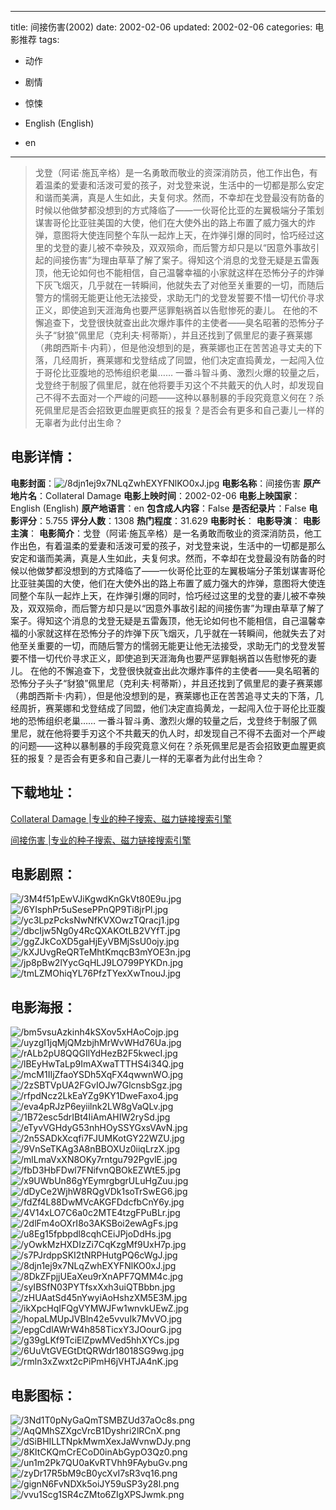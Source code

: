 
---
title: 间接伤害(2002)
date: 2002-02-06
updated: 2002-02-06
categories: 电影推荐
tags:
- 动作
- 剧情
- 惊悚

- English (English)
- en
---


> 戈登（阿诺·施瓦辛格）是一名勇敢而敬业的资深消防员，他工作出色，有着温柔的爱妻和活泼可爱的孩子，对戈登来说，生活中的一切都是那么安定和谐而美满，真是人生如此，夫复何求。然而，不幸却在戈登最没有防备的时候以他做梦都没想到的方式降临了——一伙哥伦比亚的左翼极端分子策划谋害哥伦比亚驻美国的大使，他们在大使外出的路上布置了威力强大的炸弹，意图将大使连同整个车队一起炸上天，在炸弹引爆的同时，恰巧经过这里的戈登的妻儿被不幸殃及，双双殒命，而后警方却只是以“因意外事故引起的间接伤害”为理由草草了解了案子。得知这个消息的戈登无疑是五雷轰顶，他无论如何也不能相信，自己温馨幸福的小家就这样在恐怖分子的炸弹下灰飞烟灭，几乎就在一转瞬间，他就失去了对他至关重要的一切，而随后警方的懦弱无能更让他无法接受，求助无门的戈登发誓要不惜一切代价寻求正义，即使追到天涯海角也要严惩罪魁祸首以告慰惨死的妻儿。 在他的不懈追查下，戈登很快就查出此次爆炸事件的主使者——臭名昭著的恐怖分子头子“豺狼”佩里尼（克利夫·柯蒂斯），并且还找到了佩里尼的妻子赛莱娜（弗朗西斯卡·内莉），但是他没想到的是，赛莱娜也正在苦苦追寻丈夫的下落，几经周折，赛莱娜和戈登结成了同盟，他们决定直捣黄龙，一起闯入位于哥伦比亚腹地的恐怖组织老巢…… 一番斗智斗勇、激烈火爆的较量之后，戈登终于制服了佩里尼，就在他将要手刃这个不共戴天的仇人时，却发现自己不得不去面对一个严峻的问题——这种以暴制暴的手段究竟意义何在？杀死佩里尼是否会招致更血腥更疯狂的报复？是否会有更多和自己妻儿一样的无辜者为此付出生命？

## **电影详情**：

**电影封面**：<img src="https://image.tmdb.org/t/p/w200/8djn1ej9x7NLqZwhEXYFNlKO0xJ.jpg" alt="/8djn1ej9x7NLqZwhEXYFNlKO0xJ.jpg" title="/8djn1ej9x7NLqZwhEXYFNlKO0xJ.jpg">
**电影名称**：间接伤害
**原产地片名**：Collateral Damage
**电影上映时间**：2002-02-06
**电影上映国家**：English (English)
**原产地语言**：en
**包含成人内容**：False
**是否纪录片**：False
**电影评分**：5.755
**评分人数**：1308
**热门程度**：31.629
**电影时长**：
**电影导演**：
**电影主演**：
**电影简介**：戈登（阿诺·施瓦辛格）是一名勇敢而敬业的资深消防员，他工作出色，有着温柔的爱妻和活泼可爱的孩子，对戈登来说，生活中的一切都是那么安定和谐而美满，真是人生如此，夫复何求。然而，不幸却在戈登最没有防备的时候以他做梦都没想到的方式降临了——一伙哥伦比亚的左翼极端分子策划谋害哥伦比亚驻美国的大使，他们在大使外出的路上布置了威力强大的炸弹，意图将大使连同整个车队一起炸上天，在炸弹引爆的同时，恰巧经过这里的戈登的妻儿被不幸殃及，双双殒命，而后警方却只是以“因意外事故引起的间接伤害”为理由草草了解了案子。得知这个消息的戈登无疑是五雷轰顶，他无论如何也不能相信，自己温馨幸福的小家就这样在恐怖分子的炸弹下灰飞烟灭，几乎就在一转瞬间，他就失去了对他至关重要的一切，而随后警方的懦弱无能更让他无法接受，求助无门的戈登发誓要不惜一切代价寻求正义，即使追到天涯海角也要严惩罪魁祸首以告慰惨死的妻儿。 在他的不懈追查下，戈登很快就查出此次爆炸事件的主使者——臭名昭著的恐怖分子头子“豺狼”佩里尼（克利夫·柯蒂斯），并且还找到了佩里尼的妻子赛莱娜（弗朗西斯卡·内莉），但是他没想到的是，赛莱娜也正在苦苦追寻丈夫的下落，几经周折，赛莱娜和戈登结成了同盟，他们决定直捣黄龙，一起闯入位于哥伦比亚腹地的恐怖组织老巢…… 一番斗智斗勇、激烈火爆的较量之后，戈登终于制服了佩里尼，就在他将要手刃这个不共戴天的仇人时，却发现自己不得不去面对一个严峻的问题——这种以暴制暴的手段究竟意义何在？杀死佩里尼是否会招致更血腥更疯狂的报复？是否会有更多和自己妻儿一样的无辜者为此付出生命？

## **下载地址**：
[Collateral Damage |专业的种子搜索、磁力链接搜索引擎](https://movie.amd794.com:2083/?search=Collateral%20Damage&ordering=&mode=match_phrase&page_size=10&page=1)

[间接伤害 |专业的种子搜索、磁力链接搜索引擎](https://movie.amd794.com:2083/?search=%E9%97%B4%E6%8E%A5%E4%BC%A4%E5%AE%B3&ordering=&mode=match_phrase&page_size=10&page=1)
 

## **电影剧照**：
<img src="https://image.tmdb.org/t/p/original/3M4f51pEwVJiKgwdKnGkVt80E9u.jpg" alt="/3M4f51pEwVJiKgwdKnGkVt80E9u.jpg" title="/3M4f51pEwVJiKgwdKnGkVt80E9u.jpg"><img src="https://image.tmdb.org/t/p/original/6YIsphPr5uSesePPnQP9Ti8jrPl.jpg" alt="/6YIsphPr5uSesePPnQP9Ti8jrPl.jpg" title="/6YIsphPr5uSesePPnQP9Ti8jrPl.jpg"><img src="https://image.tmdb.org/t/p/original/yc3LpzPcksNwNfKVXOwzTQracj1.jpg" alt="/yc3LpzPcksNwNfKVXOwzTQracj1.jpg" title="/yc3LpzPcksNwNfKVXOwzTQracj1.jpg"><img src="https://image.tmdb.org/t/p/original/dbcIjw5Ng0y4RcQXAKOtLB2VYfT.jpg" alt="/dbcIjw5Ng0y4RcQXAKOtLB2VYfT.jpg" title="/dbcIjw5Ng0y4RcQXAKOtLB2VYfT.jpg"><img src="https://image.tmdb.org/t/p/original/ggZJkCoXD5gaHjEyVBMjSsU0ojy.jpg" alt="/ggZJkCoXD5gaHjEyVBMjSsU0ojy.jpg" title="/ggZJkCoXD5gaHjEyVBMjSsU0ojy.jpg"><img src="https://image.tmdb.org/t/p/original/kXJUvgReQRTeMhtKmqcB3mYOE3n.jpg" alt="/kXJUvgReQRTeMhtKmqcB3mYOE3n.jpg" title="/kXJUvgReQRTeMhtKmqcB3mYOE3n.jpg"><img src="https://image.tmdb.org/t/p/original/jp8pBw2lYycGqHLJ9LO799PYKDn.jpg" alt="/jp8pBw2lYycGqHLJ9LO799PYKDn.jpg" title="/jp8pBw2lYycGqHLJ9LO799PYKDn.jpg"><img src="https://image.tmdb.org/t/p/original/tmLZMOhiqYL76PfzTYexXwTnouJ.jpg" alt="/tmLZMOhiqYL76PfzTYexXwTnouJ.jpg" title="/tmLZMOhiqYL76PfzTYexXwTnouJ.jpg">

## **电影海报**：
<img src="https://image.tmdb.org/t/p/original/bm5vsuAzkinh4kSXov5xHAoCojp.jpg" alt="/bm5vsuAzkinh4kSXov5xHAoCojp.jpg" title="/bm5vsuAzkinh4kSXov5xHAoCojp.jpg"><img src="https://image.tmdb.org/t/p/original/uyzgI1jqMjQMzbjhMrWvWHd76Ua.jpg" alt="/uyzgI1jqMjQMzbjhMrWvWHd76Ua.jpg" title="/uyzgI1jqMjQMzbjhMrWvWHd76Ua.jpg"><img src="https://image.tmdb.org/t/p/original/rALb2pU8QQGIlYdHezB2F5kwecI.jpg" alt="/rALb2pU8QQGIlYdHezB2F5kwecI.jpg" title="/rALb2pU8QQGIlYdHezB2F5kwecI.jpg"><img src="https://image.tmdb.org/t/p/original/lBEyHwTaLp9ImAXwaTTTHS4i34Q.jpg" alt="/lBEyHwTaLp9ImAXwaTTTHS4i34Q.jpg" title="/lBEyHwTaLp9ImAXwaTTTHS4i34Q.jpg"><img src="https://image.tmdb.org/t/p/original/mcM1IIjZfaoYSDh5XqFX4qwwnWO.jpg" alt="/mcM1IIjZfaoYSDh5XqFX4qwwnWO.jpg" title="/mcM1IIjZfaoYSDh5XqFX4qwwnWO.jpg"><img src="https://image.tmdb.org/t/p/original/2zSBTVpUA2FGvIOJw7GlcnsbSgz.jpg" alt="/2zSBTVpUA2FGvIOJw7GlcnsbSgz.jpg" title="/2zSBTVpUA2FGvIOJw7GlcnsbSgz.jpg"><img src="https://image.tmdb.org/t/p/original/rfpdNcz2LkEaYZg9KY1DweFaxo4.jpg" alt="/rfpdNcz2LkEaYZg9KY1DweFaxo4.jpg" title="/rfpdNcz2LkEaYZg9KY1DweFaxo4.jpg"><img src="https://image.tmdb.org/t/p/original/eva4pRJzP6eyiilnk2LW8gVaQLv.jpg" alt="/eva4pRJzP6eyiilnk2LW8gVaQLv.jpg" title="/eva4pRJzP6eyiilnk2LW8gVaQLv.jpg"><img src="https://image.tmdb.org/t/p/original/1B72esc5drIBt4IiAmAHIW2rySd.jpg" alt="/1B72esc5drIBt4IiAmAHIW2rySd.jpg" title="/1B72esc5drIBt4IiAmAHIW2rySd.jpg"><img src="https://image.tmdb.org/t/p/original/eTyvVGHdyG53nhHOySSYGxsVAvN.jpg" alt="/eTyvVGHdyG53nhHOySSYGxsVAvN.jpg" title="/eTyvVGHdyG53nhHOySSYGxsVAvN.jpg"><img src="https://image.tmdb.org/t/p/original/2n5SADkXcqfi7FJUMKotGY22WZU.jpg" alt="/2n5SADkXcqfi7FJUMKotGY22WZU.jpg" title="/2n5SADkXcqfi7FJUMKotGY22WZU.jpg"><img src="https://image.tmdb.org/t/p/original/9VnSeTKAg3A8nBBOXUz0iiqLrzX.jpg" alt="/9VnSeTKAg3A8nBBOXUz0iiqLrzX.jpg" title="/9VnSeTKAg3A8nBBOXUz0iiqLrzX.jpg"><img src="https://image.tmdb.org/t/p/original/mlLmaVxXN8OKy7rntgu792PgvlE.jpg" alt="/mlLmaVxXN8OKy7rntgu792PgvlE.jpg" title="/mlLmaVxXN8OKy7rntgu792PgvlE.jpg"><img src="https://image.tmdb.org/t/p/original/fbD3HbFDwl7FNifvnQBOkEZWtE5.jpg" alt="/fbD3HbFDwl7FNifvnQBOkEZWtE5.jpg" title="/fbD3HbFDwl7FNifvnQBOkEZWtE5.jpg"><img src="https://image.tmdb.org/t/p/original/x9UWbUn86gYEymrgbgrULuHgZuu.jpg" alt="/x9UWbUn86gYEymrgbgrULuHgZuu.jpg" title="/x9UWbUn86gYEymrgbgrULuHgZuu.jpg"><img src="https://image.tmdb.org/t/p/original/dDyCe2WjhW8RQgVDk1soTrSwEG6.jpg" alt="/dDyCe2WjhW8RQgVDk1soTrSwEG6.jpg" title="/dDyCe2WjhW8RQgVDk1soTrSwEG6.jpg"><img src="https://image.tmdb.org/t/p/original/fdZf4L88DwMVcAKGFDdcfbCnY6y.jpg" alt="/fdZf4L88DwMVcAKGFDdcfbCnY6y.jpg" title="/fdZf4L88DwMVcAKGFDdcfbCnY6y.jpg"><img src="https://image.tmdb.org/t/p/original/4V14xLO7C6a0c2MTE4tzgFPuBLr.jpg" alt="/4V14xLO7C6a0c2MTE4tzgFPuBLr.jpg" title="/4V14xLO7C6a0c2MTE4tzgFPuBLr.jpg"><img src="https://image.tmdb.org/t/p/original/2dlFm4oOXrI8o3AKSBoi2ewAgFs.jpg" alt="/2dlFm4oOXrI8o3AKSBoi2ewAgFs.jpg" title="/2dlFm4oOXrI8o3AKSBoi2ewAgFs.jpg"><img src="https://image.tmdb.org/t/p/original/u8Eg15fpbpdl8cqhCEiJPjoDdHs.jpg" alt="/u8Eg15fpbpdl8cqhCEiJPjoDdHs.jpg" title="/u8Eg15fpbpdl8cqhCEiJPjoDdHs.jpg"><img src="https://image.tmdb.org/t/p/original/yOwkMzHXDIzZi7CqKzgMf9UxH7p.jpg" alt="/yOwkMzHXDIzZi7CqKzgMf9UxH7p.jpg" title="/yOwkMzHXDIzZi7CqKzgMf9UxH7p.jpg"><img src="https://image.tmdb.org/t/p/original/s7PJrdppSKI2tNRPHutgPQ6cWgJ.jpg" alt="/s7PJrdppSKI2tNRPHutgPQ6cWgJ.jpg" title="/s7PJrdppSKI2tNRPHutgPQ6cWgJ.jpg"><img src="https://image.tmdb.org/t/p/original/8djn1ej9x7NLqZwhEXYFNlKO0xJ.jpg" alt="/8djn1ej9x7NLqZwhEXYFNlKO0xJ.jpg" title="/8djn1ej9x7NLqZwhEXYFNlKO0xJ.jpg"><img src="https://image.tmdb.org/t/p/original/8DkZFpjjUEaXeu9rXnAPF7QMM4c.jpg" alt="/8DkZFpjjUEaXeu9rXnAPF7QMM4c.jpg" title="/8DkZFpjjUEaXeu9rXnAPF7QMM4c.jpg"><img src="https://image.tmdb.org/t/p/original/syIBSfN03PYTfsxXxh3uiQTBbbn.jpg" alt="/syIBSfN03PYTfsxXxh3uiQTBbbn.jpg" title="/syIBSfN03PYTfsxXxh3uiQTBbbn.jpg"><img src="https://image.tmdb.org/t/p/original/zHUAatSd45nYwyiAoHshzXM5E3M.jpg" alt="/zHUAatSd45nYwyiAoHshzXM5E3M.jpg" title="/zHUAatSd45nYwyiAoHshzXM5E3M.jpg"><img src="https://image.tmdb.org/t/p/original/ikXpcHqIFQgVYMWJFw1wnvkUEwZ.jpg" alt="/ikXpcHqIFQgVYMWJFw1wnvkUEwZ.jpg" title="/ikXpcHqIFQgVYMWJFw1wnvkUEwZ.jpg"><img src="https://image.tmdb.org/t/p/original/hopaLMUpJVBln42e5vvuIk7MvVO.jpg" alt="/hopaLMUpJVBln42e5vvuIk7MvVO.jpg" title="/hopaLMUpJVBln42e5vvuIk7MvVO.jpg"><img src="https://image.tmdb.org/t/p/original/epgCdlAWrW4h858TicxY3JOourG.jpg" alt="/epgCdlAWrW4h858TicxY3JOourG.jpg" title="/epgCdlAWrW4h858TicxY3JOourG.jpg"><img src="https://image.tmdb.org/t/p/original/g39gLKf9TciElZpwMVed5hhXYCs.jpg" alt="/g39gLKf9TciElZpwMVed5hhXYCs.jpg" title="/g39gLKf9TciElZpwMVed5hhXYCs.jpg"><img src="https://image.tmdb.org/t/p/original/6UuVtGVEGtDtQRWdr18018SG9wg.jpg" alt="/6UuVtGVEGtDtQRWdr18018SG9wg.jpg" title="/6UuVtGVEGtDtQRWdr18018SG9wg.jpg"><img src="https://image.tmdb.org/t/p/original/rmln3xZwxt2cPiPmH6jVHTJA4nK.jpg" alt="/rmln3xZwxt2cPiPmH6jVHTJA4nK.jpg" title="/rmln3xZwxt2cPiPmH6jVHTJA4nK.jpg">

## **电影图标**：
<img src="https://image.tmdb.org/t/p/original/3Nd1T0pNyGaQmTSMBZUd37aOc8s.png" alt="/3Nd1T0pNyGaQmTSMBZUd37aOc8s.png" title="/3Nd1T0pNyGaQmTSMBZUd37aOc8s.png"><img src="https://image.tmdb.org/t/p/original/AqQMhSZXgcVrcB1Dyshri2lRCnX.png" alt="/AqQMhSZXgcVrcB1Dyshri2lRCnX.png" title="/AqQMhSZXgcVrcB1Dyshri2lRCnX.png"><img src="https://image.tmdb.org/t/p/original/dSiBHILLTNpkMwmXexJaWvnwDJy.png" alt="/dSiBHILLTNpkMwmXexJaWvnwDJy.png" title="/dSiBHILLTNpkMwmXexJaWvnwDJy.png"><img src="https://image.tmdb.org/t/p/original/8KltCKQmCrECoD0inAbGypO3Qz0.png" alt="/8KltCKQmCrECoD0inAbGypO3Qz0.png" title="/8KltCKQmCrECoD0inAbGypO3Qz0.png"><img src="https://image.tmdb.org/t/p/original/un1m2Pk7QU0aKvRTVhh9FAybuGv.png" alt="/un1m2Pk7QU0aKvRTVhh9FAybuGv.png" title="/un1m2Pk7QU0aKvRTVhh9FAybuGv.png"><img src="https://image.tmdb.org/t/p/original/zyDr17R5bM9cB0ycXvI7sR3vq16.png" alt="/zyDr17R5bM9cB0ycXvI7sR3vq16.png" title="/zyDr17R5bM9cB0ycXvI7sR3vq16.png"><img src="https://image.tmdb.org/t/p/original/gignN6FvNDXk5oiJY59uSP3y28l.png" alt="/gignN6FvNDXk5oiJY59uSP3y28l.png" title="/gignN6FvNDXk5oiJY59uSP3y28l.png"><img src="https://image.tmdb.org/t/p/original/vvu1Scg1SR4cZMto6ZIgXPSJwmk.png" alt="/vvu1Scg1SR4cZMto6ZIgXPSJwmk.png" title="/vvu1Scg1SR4cZMto6ZIgXPSJwmk.png">
